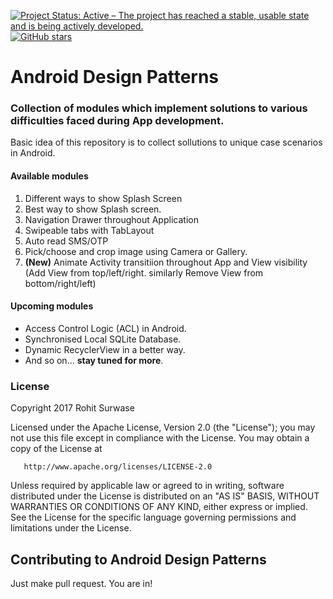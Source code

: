 [![Project Status: Active – The project has reached a stable, usable state and is being actively developed.](http://www.repostatus.org/badges/latest/active.svg)](http://www.repostatus.org/#active)
[![GitHub stars](https://img.shields.io/github/stars/RohitSurwase/AndroidDesignPatterns.svg?style=social&label=Star)](https://GitHub.com/RohitSurwase/AndroidDesignPatterns/stargazers)

# Android Design Patterns

### Collection of modules which implement solutions to various difficulties faced during App development.

Basic idea of this repository is to collect sollutions to unique case scenarios in Android.

#### Available modules
1. Different ways to show Splash Screen
2. Best way to show Splash screen.
3. Navigation Drawer throughout Application
4. Swipeable tabs with TabLayout
5. Auto read SMS/OTP
6. Pick/choose and crop image using Camera or Gallery.
7. **(New)** Animate Activity transitiion throughout App and View visibility (Add View from top/left/right. similarly Remove View from bottom/right/left)

#### Upcoming modules
- Access Control Logic (ACL) in Android.
- Synchronised Local SQLite Database.
- Dynamic RecyclerView in a better way.
- And so on... **stay tuned for more**.

### License
Copyright 2017 Rohit Surwase

   Licensed under the Apache License, Version 2.0 (the "License");
   you may not use this file except in compliance with the License.
   You may obtain a copy of the License at

       http://www.apache.org/licenses/LICENSE-2.0

   Unless required by applicable law or agreed to in writing, software
   distributed under the License is distributed on an "AS IS" BASIS,
   WITHOUT WARRANTIES OR CONDITIONS OF ANY KIND, either express or implied.
   See the License for the specific language governing permissions and
limitations under the License.

## Contributing to Android Design Patterns
Just make pull request. You are in!
